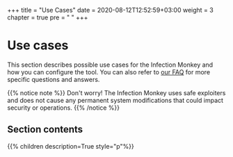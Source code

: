 +++
title = "Use Cases"
date = 2020-08-12T12:52:59+03:00
weight = 3
chapter = true
pre = "<i class='fas fa-map-marked-alt'></i> "
+++

# Use cases

This section describes possible use cases for the Infection Monkey and how you can configure the tool. 
You can also refer to [our FAQ](../../faq) for more specific questions and answers.

{{% notice note %}}
Don't worry! The Infection Monkey uses safe exploiters and does not cause any permanent system modifications that could impact security or operations.
{{% /notice %}}

## Section contents

{{% children description=True style="p"%}}
